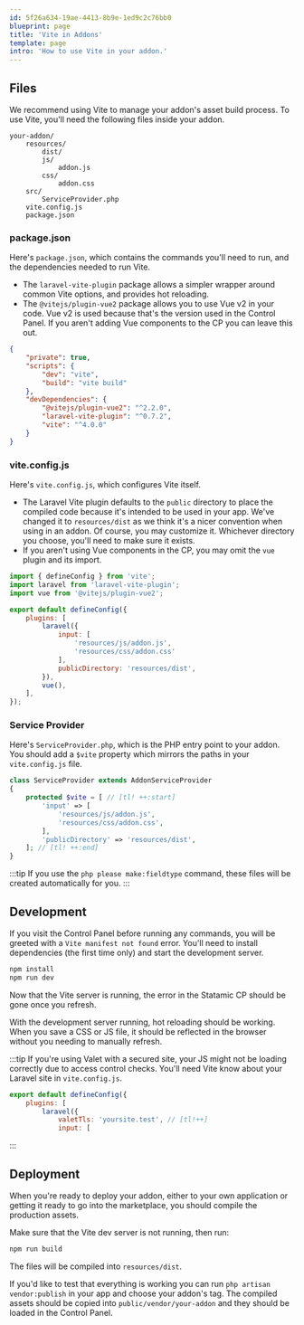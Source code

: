 ```yaml
---
id: 5f26a634-19ae-4413-8b9e-1ed9c2c76bb0
blueprint: page
title: 'Vite in Addons'
template: page
intro: 'How to use Vite in your addon.'
---
```


## Files
We recommend using Vite to manage your addon's asset build process. To use Vite, you'll need the following files inside your addon.

``` files theme:serendipity-light
your-addon/
    resources/
        dist/
        js/
            addon.js
        css/
            addon.css
    src/
        ServiceProvider.php
    vite.config.js
    package.json
```

### package.json
Here's `package.json`, which contains the commands you'll need to run, and the dependencies needed to run Vite.

- The `laravel-vite-plugin` package allows a simpler wrapper around common Vite options, and provides hot reloading.
- The `@vitejs/plugin-vue2` package allows you to use Vue v2 in your code. Vue v2 is used because that's the version used in the Control Panel. If you aren't adding Vue components to the CP you can leave this out.

```json
{
    "private": true,
    "scripts": {
        "dev": "vite",
        "build": "vite build"
    },
    "devDependencies": {
        "@vitejs/plugin-vue2": "^2.2.0",
        "laravel-vite-plugin": "^0.7.2",
        "vite": "^4.0.0"
    }
}
```

### vite.config.js
Here's `vite.config.js`, which configures Vite itself.

- The Laravel Vite plugin defaults to the `public` directory to place the compiled code because it's intended to be used in your app. We've changed it to `resources/dist` as we think it's a nicer convention when using in an addon. Of course, you may customize it. Whichever directory you choose, you'll need to make sure it exists.
- If you aren't using Vue components in the CP, you may omit the `vue` plugin and its import.

```js
import { defineConfig } from 'vite';
import laravel from 'laravel-vite-plugin';
import vue from '@vitejs/plugin-vue2';

export default defineConfig({
    plugins: [
        laravel({
            input: [
                'resources/js/addon.js',
                'resources/css/addon.css'
            ],
            publicDirectory: 'resources/dist',
        }),
        vue(),
    ],
});
```

### Service Provider
Here's `ServiceProvider.php`, which is the PHP entry point to your addon. You should add a `$vite` property which mirrors the paths in your `vite.config.js` file.

```php
class ServiceProvider extends AddonServiceProvider
{
    protected $vite = [ // [tl! ++:start]
        'input' => [
            'resources/js/addon.js',
            'resources/css/addon.css',
        ],
        'publicDirectory' => 'resources/dist',
    ]; // [tl! ++:end]
}
```

:::tip
If you use the `php please make:fieldtype` command, these files will be created automatically for you.
:::

## Development

If you visit the Control Panel before running any commands, you will be greeted with a `Vite manifest not found` error. You'll need to install dependencies (the first time only) and start the development server.

```bash
npm install
npm run dev
```

Now that the Vite server is running, the error in the Statamic CP should be gone once you refresh.

With the development server running, hot reloading should be working. When you save a CSS or JS file, it should be reflected in the browser without you needing to manually refresh.

:::tip
If you're using Valet with a secured site, your JS might not be loading correctly due to access control checks. You'll need Vite know about your Laravel site in `vite.config.js`.

```js
export default defineConfig({
    plugins: [
        laravel({
            valetTls: 'yoursite.test', // [tl!++]
            input: [
```
:::

## Deployment

When you're ready to deploy your addon, either to your own application or getting it ready to go into the marketplace, you should compile the production assets.

Make sure that the Vite dev server is not running, then run:

```bash
npm run build
```

The files will be compiled into `resources/dist`.

If you'd like to test that everything is working you can run `php artisan vendor:publish` in your app and choose your addon's tag. The compiled assets should be copied into `public/vendor/your-addon` and they should be loaded in the Control Panel.
